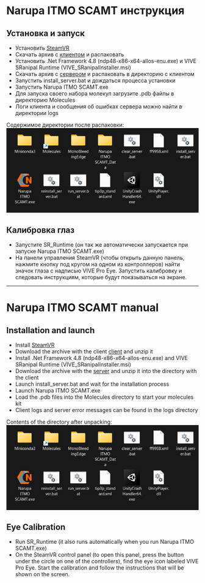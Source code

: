 # Narupa ITMO SCAMT инструкция

## Установка и запуск
- Установить [SteamVR](https://store.steampowered.com/app/250820/SteamVR)
- Скачать архив с [клиентом](https://github.com/gosvoh/ITMO-SCAMT/releases/latest) и распаковать
- Установить .Net Framework 4.8 (ndp48-x86-x64-allos-enu.exe) и VIVE SRanipal Runtime (VIVE_SRanipalInstaller.msi)
- Скачать архив с [сервером](https://github.com/gosvoh/ITMO-SCAMT-Server/releases/latest) и распаковать в директорию с клиентом
- Запустить install_server.bat и дождаться процесса установки
- Запустить Narupa ITMO SCAMT.exe
- Для запуска своего набора молекул загрузите .pdb файлы в директорию Molecules
- Логи клиента и сообщения об ошибках сервера можно найти в директории logs

Содержимое директории после распаковки:
![Сожержимое директории после распаковки](Directory.png)

## Калибровка глаз
- Запустите SR_Runtime (он так же автоматически запускается при запуске Narupa ITMO SCAMT.exe)
- На панели управления SteamVR (чтобы открыть данную панель, нажмите кнопку под кругом на одном из контроллеров) найти значок глаза с надписью VIVE Pro Eye. Запустить калибровку и следовать инструкциям, которые будут показываться на экране.

[//]: # (## Для разработки)
[//]: # (Весь код, который разрабатывается нами в рамках данного проекта, должен находиться в папке Scripts.)
[//]: # (Для простоты работы с SDKRanipal, обращайтесь к статическому классу SRanipal из любого места в коде, который уже содержит необходимые статические методы в упрощенной форме для работы с SDKRanipal &#40;todo: описание методов&#41;.)

---

# Narupa ITMO SCAMT manual

## Installation and launch
- Install [SteamVR](https://store.steampowered.com/app/250820/SteamVR)
- Download the archive with the client [client](https://github.com/gosvoh/ITMO-SCAMT/releases/latest) and unzip it
- Install .Net Framework 4.8 (ndp48-x86-x64-allos-enu.exe) and VIVE SRanipal Runtime (VIVE_SRanipalInstaller.msi)
- Download the archive with the [server](https://github.com/gosvoh/ITMO-SCAMT-Server/releases/latest) and unzip it into the directory with the client
- Launch install_server.bat and wait for the installation process
- Launch Narupa ITMO SCAMT.exe
- Load the .pdb files into the Molecules directory to start your molecules kit
- Client logs and server error messages can be found in the logs directory

Contents of the directory after unpacking:
![Contents of the directory after unpacking](Directory.png)

## Eye Calibration
- Run SR_Runtime (it also runs automatically when you run Narupa ITMO SCAMT.exe)
- On the SteamVR control panel (to open this panel, press the button under the circle on one of the controllers), find the eye icon labeled VIVE Pro Eye. Start the calibration and follow the instructions that will be shown on the screen.
